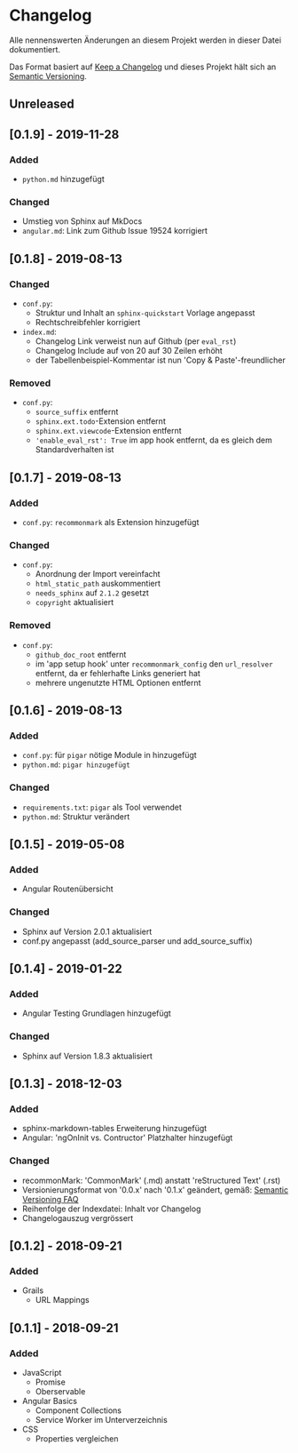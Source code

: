 # Changelog
Alle nennenswerten Änderungen an diesem Projekt werden in dieser Datei dokumentiert.

Das Format basiert auf [Keep a Changelog](http://keepachangelog.com/de/1.0.0/)
und dieses Projekt hält sich an [Semantic Versioning](http://semver.org/lange/de/spec/v2.0.0.html).

## Unreleased

## [0.1.9] - 2019-11-28
### Added
- `python.md` hinzugefügt

### Changed
- Umstieg von Sphinx auf MkDocs
- `angular.md`: Link zum Github Issue 19524 korrigiert


## [0.1.8] - 2019-08-13
### Changed
- `conf.py`:
  - Struktur und Inhalt an `sphinx-quickstart` Vorlage angepasst
  - Rechtschreibfehler korrigiert
- `index.md`:
  - Changelog Link verweist nun auf Github (per `eval_rst`)
  - Changelog Include auf von 20 auf 30 Zeilen erhöht
  - der Tabellenbeispiel-Kommentar ist nun 'Copy & Paste'-freundlicher

### Removed
- `conf.py`:
  - `source_suffix` entfernt
  - `sphinx.ext.todo`-Extension entfernt
  - `sphinx.ext.viewcode`-Extension entfernt
  - `'enable_eval_rst': True` im app hook entfernt, da es gleich dem Standardverhalten ist

## [0.1.7] - 2019-08-13
### Added
  - `conf.py`: `recommonmark` als Extension hinzugefügt

### Changed
- `conf.py`:
  - Anordnung der Import vereinfacht
  - `html_static_path` auskommentiert
  - `needs_sphinx` auf `2.1.2` gesetzt
  - `copyright` aktualisiert

### Removed
- `conf.py`:
  - `github_doc_root` entfernt
  - im 'app setup hook' unter `recommonmark_config` den `url_resolver` entfernt, da er fehlerhafte Links generiert hat
  - mehrere ungenutzte HTML Optionen entfernt


## [0.1.6] - 2019-08-13
### Added
- `conf.py`: für `pigar` nötige Module in hinzugefügt
- `python.md`: `pigar hinzugefügt`

### Changed
- `requirements.txt`: `pigar` als  Tool verwendet
- `python.md`: Struktur verändert

## [0.1.5] - 2019-05-08
### Added
- Angular Routenübersicht

### Changed
- Sphinx auf Version 2.0.1 aktualisiert
- conf.py angepasst (add_source_parser und add_source_suffix)

## [0.1.4] - 2019-01-22
### Added
- Angular Testing Grundlagen hinzugefügt

### Changed
- Sphinx auf Version 1.8.3 aktualisiert

## [0.1.3] - 2018-12-03
### Added
- sphinx-markdown-tables Erweiterung hinzugefügt
- Angular: 'ngOnInit vs. Contructor' Platzhalter hinzugefügt

### Changed
- recommonMark: 'CommonMark' (.md) anstatt 'reStructured Text' (.rst)
- Versionierungsformat von '0.0.x' nach '0.1.x' geändert, gemäß:
  [Semantic Versioning FAQ](https://semver.org/#how-should-i-deal-with-revisions-in-the-0yz-initial-development-phase)
- Reihenfolge der Indexdatei: Inhalt vor Changelog
- Changelogauszug vergrössert

## [0.1.2] - 2018-09-21
### Added
- Grails
  - URL Mappings

## [0.1.1] - 2018-09-21
### Added
- JavaScript
  - Promise
  - Oberservable
- Angular Basics
  - Component Collections
  - Service Worker im Unterverzeichnis
- CSS
  - Properties vergleichen